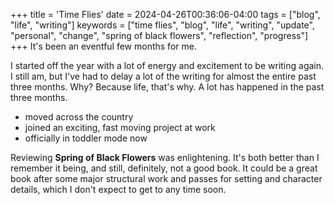 +++
title = 'Time Flies'
date = 2024-04-26T00:36:06-04:00
tags = ["blog", "life", "writing"]
keywords = ["time flies", "blog", "life", "writing", "update", "personal", "change", "spring of black flowers", "reflection", "progress"]
+++
It's been an eventful few months for me.

I started off the year with a lot of energy and excitement to be writing again. I still am, but I've had to delay a lot of the writing for almost the entire past three months. Why? Because life, that's why. A lot has happened in the past three months.

* moved across the country
* joined an exciting, fast moving project at work
* officially in toddler mode now

Reviewing **Spring of Black Flowers** was enlightening. It's both better than I remember it being, and still, definitely, not a good book. It could be a great book after some major structural work and passes for setting and character details, which I don't expect to get to any time soon.
